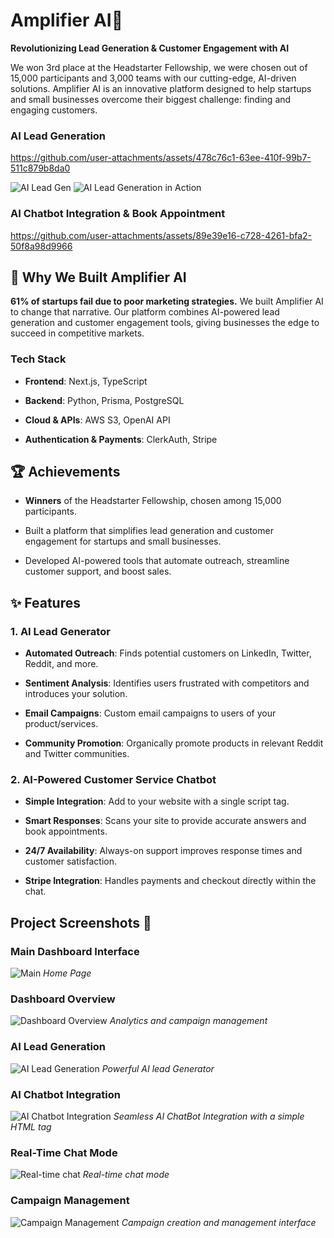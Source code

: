 # Amplifier AI🚀

**Revolutionizing Lead Generation & Customer Engagement with AI**

We won 3rd place at the Headstarter Fellowship, we were chosen out of 15,000 participants and 3,000 teams with our cutting-edge, AI-driven solutions. Amplifier AI is an innovative platform designed to help startups and small businesses overcome their biggest challenge: finding and engaging customers. 

### AI Lead Generation

https://github.com/user-attachments/assets/478c76c1-63ee-410f-99b7-511c879b8da0

![AI Lead Gen](public/images/example_lead_gen.png)
![AI Lead Generation in Action](public/images/ex1.png)

### AI Chatbot Integration & Book Appointment

https://github.com/user-attachments/assets/89e39e16-c728-4261-bfa2-50f8a98d9966

## 🌟 Why We Built Amplifier AI

**61% of startups fail due to poor marketing strategies.** We built Amplifier AI to change that narrative. Our platform combines AI-powered lead generation and customer engagement tools, giving businesses the edge to succeed in competitive markets.

### **Tech Stack**

- **Frontend**: Next.js, TypeScript

- **Backend**: Python, Prisma, PostgreSQL

- **Cloud & APIs**: AWS S3, OpenAI API

- **Authentication & Payments**: ClerkAuth, Stripe

## 🏆 Achievements

- **Winners** of the Headstarter Fellowship, chosen among 15,000 participants.

- Built a platform that simplifies lead generation and customer engagement for startups and small businesses.

- Developed AI-powered tools that automate outreach, streamline customer support, and boost sales.

## ✨ Features

### **1. AI Lead Generator**

- **Automated Outreach**: Finds potential customers on LinkedIn, Twitter, Reddit, and more.

- **Sentiment Analysis**: Identifies users frustrated with competitors and introduces your solution.

- **Email Campaigns**: Custom email campaigns to users of your product/services.

- **Community Promotion**: Organically promote products in relevant Reddit and Twitter communities.

### **2. AI-Powered Customer Service Chatbot**

- **Simple Integration**: Add to your website with a single script tag.

- **Smart Responses**: Scans your site to provide accurate answers and book appointments.

- **24/7 Availability**: Always-on support improves response times and customer satisfaction.

- **Stripe Integration**: Handles payments and checkout directly within the chat.

## Project Screenshots 📸

### Main Dashboard Interface

![Main](public/images/AmplifierAI.png)
_Home Page_

### Dashboard Overview

![Dashboard Overview](public/images/desktopamplifier.png)
_Analytics and campaign management_

### AI Lead Generation

![AI Lead Generation](public/images/leadfinder.png)
_Powerful AI lead Generator_

### AI Chatbot Integration

![AI Chatbot Integration](public/images/aichatbot.png)
_Seamless AI ChatBot Integration with a simple HTML tag_

### Real-Time Chat Mode

![Real-time chat](public/images/conversation.png)
_Real-time chat mode_

### Campaign Management

![Campaign Management](public/images/emailmarketing.png)
_Campaign creation and management interface_
